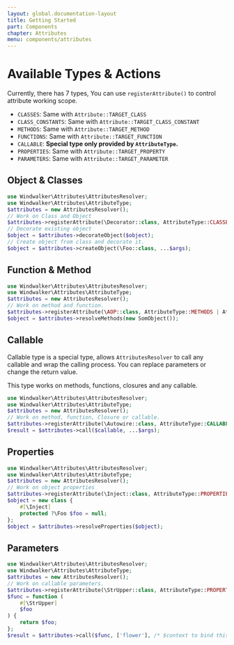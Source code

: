 ```yaml
---
layout: global.documentation-layout
title: Getting Started
part: Components
chapter: Attributes
menu: components/attributes
---
```


# Available Types & Actions

Currently, there has 7 types, You can use `registerAttribute()` to control attribute working scope.

- `CLASSES`: Same with `Attribute::TARGET_CLASS`
- `CLASS_CONSTANTS`: Same with `Attribute::TARGET_CLASS_CONSTANT`
- `METHODS`: Same with `Attribute::TARGET_METHOD`
- `FUNCTIONS`: Same with `Attribute::TARGET_FUNCTION`
- `CALLABLE`: **Special type only provided by `AttributeType`.**
- `PROPERTIES`: Same with `Attribute::TARGET_PROPERTY`
- `PARAMETERS`: Same with `Attribute::TARGET_PARAMETER`

## Object & Classes

```php
use Windwalker\Attributes\AttributesResolver;
use Windwalker\Attributes\AttributeType;
$attributes = new AttributesResolver();
// Work on Class and Object
$attributes->registerAttribute(\Decorator::class, AttributeType::CLASSES);
// Decorate existing object
$object = $attributes->decorateObject($object);
// Create object from class and decorate it.
$object = $attributes->createObject(\Foo::class, ...$args);
```

## Function & Method

```php
use Windwalker\Attributes\AttributesResolver;
use Windwalker\Attributes\AttributeType;
$attributes = new AttributesResolver();
// Work on method and function.
$attributes->registerAttribute(\AOP::class, AttributeType::METHODS | AttributeType::FUNCTIONS);
$object = $attributes->resolveMethods(new SomObject());
```

## Callable

Callable type is a special type, allows `AttributesResolver` to call any callable and
wrap the calling process. You can replace parameters or change the return value.

This type works on methods, functions, closures and any callable.

```php
use Windwalker\Attributes\AttributesResolver;
use Windwalker\Attributes\AttributeType;
$attributes = new AttributesResolver();
// Work on method, function, Closure or callable.
$attributes->registerAttribute(\Autowire::class, AttributeType::CALLABLE);
$result = $attributes->call($callable, ...$args);
```

## Properties

```php
use Windwalker\Attributes\AttributesResolver;
use Windwalker\Attributes\AttributeType;
$attributes = new AttributesResolver();
// Work on object properties
$attributes->registerAttribute(\Inject::class, AttributeType::PROPERTIES);
$object = new class {
    #[\Inject]
    protected ?\Foo $foo = null;
};
$object = $attributes->resolveProperties($object);
```

## Parameters

```php
use Windwalker\Attributes\AttributesResolver;
use Windwalker\Attributes\AttributeType;
$attributes = new AttributesResolver();
// Work on callable parameters.
$attributes->registerAttribute(\StrUpper::class, AttributeType::PROPERTIES);
$func = function (
    #[\StrUpper]
    $foo    
) {
    return $foo;
};
$result = $attributes->call($func, ['flower'], /* $context to bind this */); // "FLOWER"
```